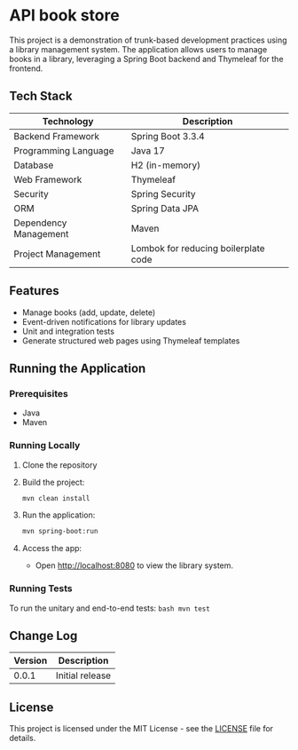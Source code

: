 # API book store

This project is a demonstration of trunk-based development practices using a library management system. The application allows users to manage books in a library, leveraging a Spring Boot backend and Thymeleaf for the frontend.

## Tech Stack

| **Technology**          | **Description**                            |
|-------------------------|--------------------------------------------|
| Backend Framework        | Spring Boot 3.3.4                          |
| Programming Language     | Java 17                                    |
| Database                 | H2 (in-memory)                             |
| Web Framework            | Thymeleaf                                  |
| Security                 | Spring Security                            |
| ORM                      | Spring Data JPA                            |
| Dependency Management    | Maven                                      |
| Project Management       | Lombok for reducing boilerplate code       |

## Features

- Manage books (add, update, delete)
- Event-driven notifications for library updates
- Unit and integration tests
- Generate structured web pages using Thymeleaf templates

## Running the Application

### Prerequisites

- Java
- Maven

### Running Locally

1. Clone the repository

2. Build the project:

    ```bash
    mvn clean install
    ```

3. Run the application:

    ```bash
    mvn spring-boot:run
    ```

4. Access the app:
    - Open [http://localhost:8080](http://localhost:8080) to view the library system.

### Running Tests

To run the unitary and end-to-end tests:
    ```bash
    mvn test
    ```

## Change Log

| **Version** | **Description** |
|-------------|-----------------|
| 0.0.1       | Initial release |

## License

This project is licensed under the MIT License - see the [LICENSE](LICENSE) file for details.
